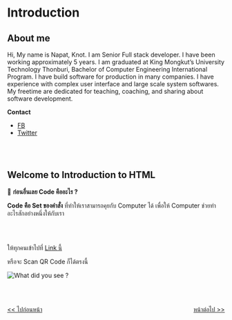 # Introduction

## About me

Hi, My name is Napat, Knot. I am Senior Full stack developer. I have been working approximately 5 years. I am graduated at King Mongkut’s University Technology Thonburi, Bachelor of Computer Engineering International Program. I have build software for production in many companies. I have experience with complex user interface and large scale system softwares. My freetime are dedicated for teaching, coaching, and sharing about software development.

**Contact**

- [FB](https://www.facebook.com/knotnapat.37)
- [Twitter](https://twitter.com/knotnapat_)

<br><br>

## Welcome to Introduction to HTML

🌟 **ก่อนอื่นเลย Code คืออะไร​ ?**

**Code คือ Set ของคำสั่ง** ที่ทำให้เราสามารถคุยกับ Computer ได้ เพื่อให้ Computer ช่วยทำอะไรสักอย่างหนึ่งให้กับเรา

<br><br>

ให้ทุกคนเข้าไปที่ [Link นี้](https://www.menti.com/v14i9jnknj)

หรือจะ Scan QR Code ก็ได้ตรงนี้

![What did you see ?](./images/what-you-see-qr.png)

<br><br>

<div style="display: flex; justify-content: space-between;">
  <a href="#"><< ไปก่อนหน้า</a>
  <a href="https://github.com/napatwongchr/intro-to-html/blob/main/lessons/1-web-development-pillars.md">หน้าต่อไป >></a>
</div>
